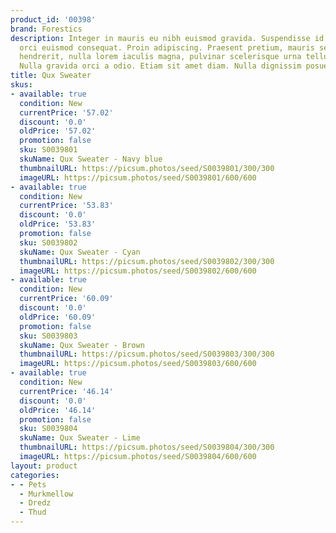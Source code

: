 ```yaml
---
product_id: '00398'
brand: Forestics
description: Integer in mauris eu nibh euismod gravida. Suspendisse id turpis quis
  orci euismod consequat. Proin adipiscing. Praesent pretium, mauris sed fermentum
  hendrerit, nulla lorem iaculis magna, pulvinar scelerisque urna tellus a justo.
  Nulla gravida orci a odio. Etiam sit amet diam. Nulla dignissim posuere nulla.
title: Qux Sweater
skus:
- available: true
  condition: New
  currentPrice: '57.02'
  discount: '0.0'
  oldPrice: '57.02'
  promotion: false
  sku: S0039801
  skuName: Qux Sweater - Navy blue
  thumbnailURL: https://picsum.photos/seed/S0039801/300/300
  imageURL: https://picsum.photos/seed/S0039801/600/600
- available: true
  condition: New
  currentPrice: '53.83'
  discount: '0.0'
  oldPrice: '53.83'
  promotion: false
  sku: S0039802
  skuName: Qux Sweater - Cyan
  thumbnailURL: https://picsum.photos/seed/S0039802/300/300
  imageURL: https://picsum.photos/seed/S0039802/600/600
- available: true
  condition: New
  currentPrice: '60.09'
  discount: '0.0'
  oldPrice: '60.09'
  promotion: false
  sku: S0039803
  skuName: Qux Sweater - Brown
  thumbnailURL: https://picsum.photos/seed/S0039803/300/300
  imageURL: https://picsum.photos/seed/S0039803/600/600
- available: true
  condition: New
  currentPrice: '46.14'
  discount: '0.0'
  oldPrice: '46.14'
  promotion: false
  sku: S0039804
  skuName: Qux Sweater - Lime
  thumbnailURL: https://picsum.photos/seed/S0039804/300/300
  imageURL: https://picsum.photos/seed/S0039804/600/600
layout: product
categories:
- - Pets
  - Murkmellow
  - Dredz
  - Thud
---
```

